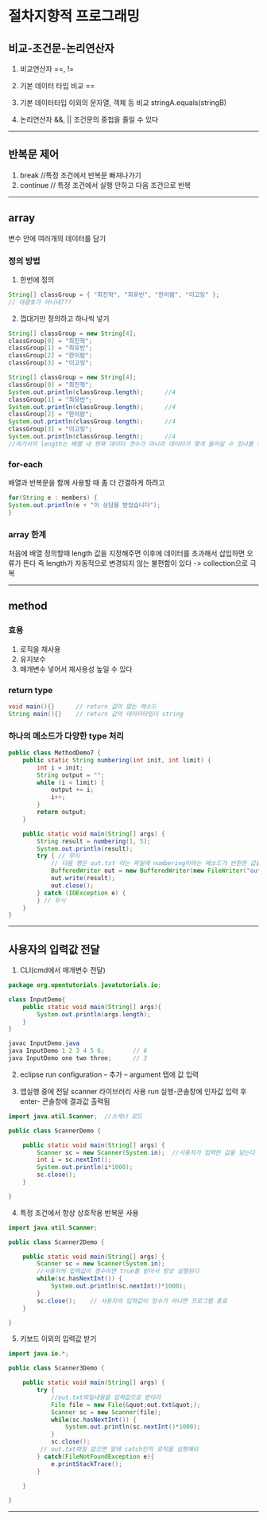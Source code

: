 # 절차지향적 프로그래밍

## 비교-조건문-논리연산자
1. 비교연산자
==, !=

2. 기본 데이터 타입 비교
==

3. 기본 데이터타입 이외의 문자열, 객체 등 비교
stringA.equals(stringB)

4. 논리연산자
&&, ||
조건문의 중첩을 줄일 수 있다
---
## 반복문 제어
1. break  //특정 조건에서 반복문 빠져나가기
2. continue // 특정 조건에서 실행 안하고 다음 조건으로 반복
---
## array
변수 안에 여러개의 데이터를 담기

### 정의 방법
1. 한번에 정의
```java
String[] classGroup = { "최진혁", "최유빈", "한이람", "이고잉" };
// 대괄호가 아니네???
```

2. 껍대기만 정의하고 하나씩 넣기
```java
String[] classGroup = new String[4];
classGroup[0] = "최진혁";
classGroup[1] = "최유빈";
classGroup[2] = "한이람";
classGroup[3] = "이고잉";

String[] classGroup = new String[4];
classGroup[0] = "최진혁";
System.out.println(classGroup.length);      //4
classGroup[1] = "최유빈";
System.out.println(classGroup.length);      //4
classGroup[2] = "한이람";
System.out.println(classGroup.length);      //4
classGroup[3] = "이고잉";
System.out.println(classGroup.length);      //4
//여기서의 length는 배열 내 현재 데이터 갯수가 아니라 데이터가 몇개 들어갈 수 있나를 의미
```

### for-each
배열과 반복문을 함께 사용할 때 좀 더 간결하게 하려고
```java
for(String e : members) {
System.out.println(e + "이 상담을 받았습니다");
}
```
### array 한계
처음에 배열 정의할때 length 값을 지정해주면 이후에 데이터를 초과해서 삽입하면 오류가 뜬다 즉 length가 자동적으로 변경되지 않는 불편함이 있다 -> collection으로 극복

---

## method
### 효용
1. 로직을 재사용
2. 유지보수
3. 매개변수 넣어서 재사용성 높일 수 있다

### return type
```java
void main(){}      // return 값이 없는 메소드
String main(){}    // return 값의 데이터타입이 string
```
### 하나의 메소드가 다양한 type 처리
```java
public class MethodDemo7 {
    public static String numbering(int init, int limit) {
        int i = init;
        String output = "";
        while (i < limit) {
            output += i;
            i++;
        }
        return output;
    }

    public static void main(String[] args) {
        String result = numbering(1, 5);
        System.out.println(result);
        try { // 무시
            // 다음 행은 out.txt 라는 파일에 numbering이라는 메소드가 반환한 값을 저장합니다.
            BufferedWriter out = new BufferedWriter(new FileWriter("out.txt"));
            out.write(result);
            out.close();
        } catch (IOException e) {
        } // 무시
    }
}
```
---

## 사용자의 입력값 전달
1. CLI(cmd에서 매개변수 전달)
```java
package org.opentutorials.javatutorials.io;

class InputDemo{
    public static void main(String[] args){
        System.out.println(args.length);
    }
}

javac InputDemo.java
java InputDemo 1 2 3 4 5 6;        // 6
java InputDemo one two three;      // 3
```

2. eclipse
run configuration – 추가 – argument 탭에 값 입력

3. 앱실행 중에 전달
scanner 라이브러리 사용
run 실행-콘솔창에 인자값 입력 후 enter- 콘솔창에 결과값 출력됨
```java
import java.util.Scanner;  //스캐너 로드

public class ScannerDemo {

    public static void main(String[] args) {
        Scanner sc = new Scanner(System.in);  //사용자가 입력한 값을 담는다
        int i = sc.nextInt();
        System.out.println(i*1000);
        sc.close();
    }

}
```
4. 특정 조건에서 항상 상호작용
반복문 사용
```java
import java.util.Scanner;

public class Scanner2Demo {

    public static void main(String[] args) {
        Scanner sc = new Scanner(System.in);
        //사용자의 입력값이 정수이면 true를 받아서 항상 실행된다
        while(sc.hasNextInt()) {
            System.out.println(sc.nextInt()*1000);
        }
        sc.close();    // 사용자의 입력값이 정수가 아니면 프로그램 종료
    }

}
```

5. 키보드 이외의 입력값 받기
```java
import java.io.*;

public class Scanner3Demo {

    public static void main(String[] args) {
        try {
            //out.txt파일내용을 입력값으로 받아라
            File file = new File(&quot;out.txt&quot;);
            Scanner sc = new Scanner(file);
            while(sc.hasNextInt()) {
                System.out.println(sc.nextInt()*1000);
            }
            sc.close();
         // out.txt파일 없으면 밑에 catch안의 로직을 실행해라
        } catch(FileNotFoundException e){
            e.printStackTrace();
        }

    }
 
}
```

---
